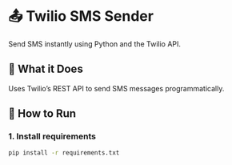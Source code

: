 # 📤 Twilio SMS Sender

Send SMS instantly using Python and the Twilio API.

## 🔗 What it Does
Uses Twilio’s REST API to send SMS messages programmatically.

## 🚀 How to Run

### 1. Install requirements
```bash
pip install -r requirements.txt
